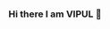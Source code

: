 ### Hi there I am VIPUL 👋

<!--
**vipulgupta22/vipulgupta22** is a ✨ _special_ ✨ repository because its `README.md` (this file) appears on your GitHub profile.

## I am a Student

# 🔭 I’m currently working on my skills
# 🌱 I’m currently learning Web Designing
# 💬 Don't Ask me about anything😄
# ⚡ Fun fact: I am very Lazy

